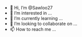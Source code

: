 - 👋 Hi, I’m @Sawloo27
- 👀 I’m interested in ...
- 🌱 I’m currently learning ...
- 💞️ I’m looking to collaborate on ...
- 📫 How to reach me ...


